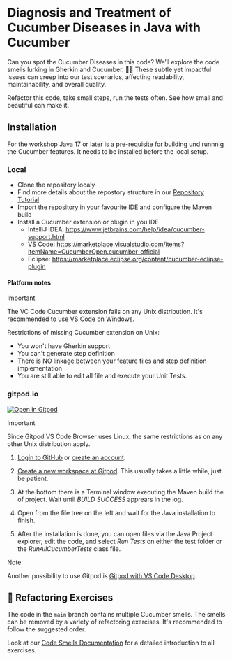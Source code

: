 # Diagnosis and Treatment of Cucumber Diseases in Java with Cucumber

Can you spot the Cucumber Diseases in this code? We’ll explore the code smells lurking in Gherkin and Cucumber. 🧪👃 These subtle yet impactful issues can creep into our test scenarios, affecting readability, maintainability, and overall quality.

Refactor this code, take small steps, run the tests often. See how small and beautiful can make it.

## Installation
For the workshop Java 17 or later is a pre-requisite for building und runnnig the Cucumber features. It needs to be installed before the local setup.

### Local

* Clone the repository localy
* Find more details about the repostory structure in our [Repository Tutorial](https://cucumber-diseases.github.io/repos/)
* Import the repository in your favourite IDE and configure the Maven build
* Install a Cucumber extension or plugin in you IDE
   * IntelliJ IDEA: https://www.jetbrains.com/help/idea/cucumber-support.html
   * VS Code: https://marketplace.visualstudio.com/items?itemName=CucumberOpen.cucumber-official
   * Eclipse: https://marketplace.eclipse.org/content/cucumber-eclipse-plugin

#### Platform notes
> [!IMPORTANT]
> The VC Code Cucumber extension fails on any Unix distribution. It's recommended to use VS Code on Windows.
>
> Restrictions of missing Cucumber extension on Unix:  <br>
> * You won't have Gherkin support
> * You can't generate step definition
> * There is NO linkage between your feature files and step definition implementation
> * You are still able to edit all file and execute your Unit Tests.
> 

### gitpod.io

<a href="https://gitpod.io/#https://github.com/Cucumber-Diseases/cucumber-diseases-java" target="_blank"> 
<img src="https://gitpod.io/button/open-in-gitpod.svg" alt="Open in Gitpod">
</a>

> [!IMPORTANT]
> Since Gitpod VS Code Browser uses Linux, the same restrictions as on any other Unix distribution apply.


1. [Login to GitHub](https://github.com/login) or [create an account](https://github.com/join).

2. [Create a new workspace at Gitpod](https://gitpod.io/new/#https://github.com/Cucumber-Diseases/cucumber-diseases-java).
   This usually takes a little while, just be patient.

4. At the bottom there is a Terminal window executing the Maven build the of project. Wait until _BUILD SUCCESS_ apprears in the log.
  
5. Open  from the file tree on the left and wait for the Java installation to finish.

6. After the installation is done, you can open files via the Java Project explorer, edit the code, and select _Run Tests_ on either the test folder or the _RunAllCucumberTests_ class file.


> [!NOTE]
> Another possibility to use Gitpod is [Gitpod with VS Code Desktop](https://www.gitpod.io/docs/references/ides-and-editors/vscode). 

## 📝 Refactoring Exercises

The code in the `main` branch contains multiple Cucumber smells. The smells can be removed by a variety of refactoring exercises. It's recommended to follow the suggested order. 

Look at our [Code Smells Documentation](https://cucumber-diseases.github.io/exercise/) for a detailed introduction to all exercises.


